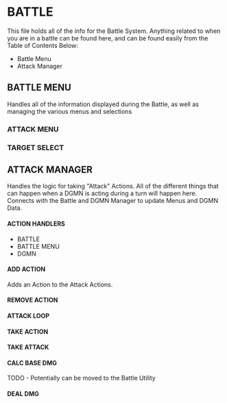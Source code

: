 # BATTLE
This file holds all of the info for the Battle System. Anything related to when you are in a battle can be found here, and can be found easily from the Table of Contents Below:

- Battle Menu
- Attack Manager

## BATTLE MENU
Handles all of the information displayed during the Battle, as well as managing the various menus and selections

### ATTACK MENU

### TARGET SELECT

## ATTACK MANAGER
Handles the logic for taking "Attack" Actions. All of the different things that can happen when a DGMN is acting during a turn will happen here. Connects with the Battle and DGMN Manager to update Menus and DGMN Data.
#### ACTION HANDLERS
- BATTLE
- BATTLE MENU
- DGMN
#### ADD ACTION
Adds an Action to the Attack Actions.
#### REMOVE ACTION
#### ATTACK LOOP
#### TAKE ACTION
#### TAKE ATTACK
#### CALC BASE DMG
TODO - Potentially can be moved to the Battle Utility
#### DEAL DMG